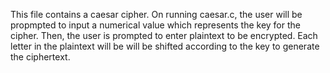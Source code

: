 This file contains a caesar cipher. 
On running caesar.c, the user will be propmpted to input a numerical value which represents the key for the cipher.
Then, the user is prompted to enter plaintext to be encrypted. Each letter in the plaintext will be will be shifted 
according to the key to generate the ciphertext.
